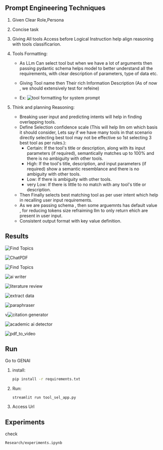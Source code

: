 
## Prompt Engineering Techniques

1. Given Clear Role,Persona
2. Concise task
3. Giving All tools Access before Logical Instruction help align reasoning with tools classificarion.
4. Tools Formatting:
   - As LLm Can select tool but when we have a lot of arguments then passing pydantic schema helps model to better understand all the requirements, with clear description of parameters, type of data etc.

   - Giving Tool name then Their rich Information Description (As of now , we should extensively test for refeine)

   - Ex:
   ![tool formatting for system prompt](results/Screenshot%20from%202025-01-06%2012-56-38.png)

5. Think and planning Reasoning:
    - Breaking user input and predicting intents will help in finding overlapping tools.
    - Define Selection confidence scale (This will help llm om which basis it should consider, Lets say if we have many tools in that scenario directly selecting best tool may not be effective so 1st selecting 3 best tool as per rules.):
      - Certain: If the tool's title or description, along with its input parameters (if required), semantically matches up to 100% and there is no ambiguity with other tools.
      - High: If the tool's title, description, and input parameters (if required) show a semantic resemblance and there is no ambiguity with other tools.
      - Low: If there is ambiguity with other tools.
      - very Low: If there is little to no match with any tool's title or description.
    - Then Finally selects best matching tool as per user intent which help in recalling user input requirements.
    - As we are passing schema , then some arguemnts has default value , for reducing tokens size refraiming llm to only return ehich are present in user input.
    - Consistent output format with key value definition.




## Results
![Find Topics](results/Screenshot%20from%202025-01-06%2015-08-53.png)

![ChatPDF](results/Screenshot%20from%202025-01-06%2015-12-45.png)

![Find Topics](results/Screenshot%20from%202025-01-06%2015-13-52.png)

![ai writer](results/Screenshot%20from%202025-01-06%2015-17-08.png)

![literature review](results/Screenshot%20from%202025-01-06%2015-18-34.png)

![extract data](results/Screenshot%20from%202025-01-06%2015-21-21.png)

![paraphraser](results/Screenshot%20from%202025-01-06%2015-22-14.png)

v![citation generator](results/Screenshot%20from%202025-01-06%2015-23-06.png)

![academic ai detector](results/Screenshot%20from%202025-01-06%2015-25-21.png)

![pdf_to_video](results/Screenshot%20from%202025-01-06%2015-26-00.png)






## Run

Go to GENAI
1. install:
   ```bash
   pip install -r requirements.txt

2. Run:
   ```bashy
   streamlit run tool_sel_app.py

3. Access Url


## Experiments
check
```bash
Research/experiments.ipynb

